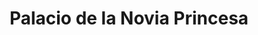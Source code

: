 ---
title: "Palacio de la Novia Princesa"
url: /san-miguel/palacio-de-la-novia-princesa/
shop: ropa
---